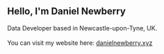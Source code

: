 ## Hello, I'm Daniel Newberry
Data Developer based in Newcastle-upon-Tyne, UK.
<br><br>
You can visit my website here: [danielnewberry.xyz](https://danielnewberry.xyz)
